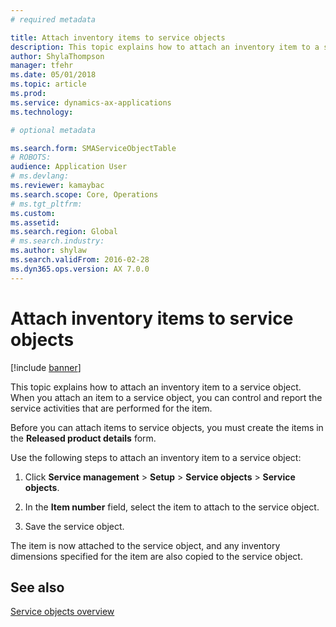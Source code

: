 ```yaml
---
# required metadata

title: Attach inventory items to service objects  
description: This topic explains how to attach an inventory item to a service object.
author: ShylaThompson
manager: tfehr
ms.date: 05/01/2018
ms.topic: article
ms.prod: 
ms.service: dynamics-ax-applications
ms.technology: 

# optional metadata

ms.search.form: SMAServiceObjectTable
# ROBOTS: 
audience: Application User
# ms.devlang: 
ms.reviewer: kamaybac
ms.search.scope: Core, Operations
# ms.tgt_pltfrm: 
ms.custom: 
ms.assetid: 
ms.search.region: Global
# ms.search.industry: 
ms.author: shylaw
ms.search.validFrom: 2016-02-28
ms.dyn365.ops.version: AX 7.0.0
---
```



# Attach inventory items to service objects    

[!include [banner](../includes/banner.md)]


This topic explains how to attach an inventory item to a service object. When you attach an item to a service object, you can control and report the service activities that are performed for the item.

Before you can attach items to service objects, you must create the items in the **Released product details** form. 

Use the following steps to attach an inventory item to a service object:

1.  Click **Service management** \> **Setup** \> **Service objects** \> **Service objects**.

2.  In the **Item number** field, select the item to attach to the service object.

3.  Save the service object.

The item is now attached to the service object, and any inventory dimensions specified for the item are also copied to the service object.

## See also

[Service objects overview](service-objects.md)

  


